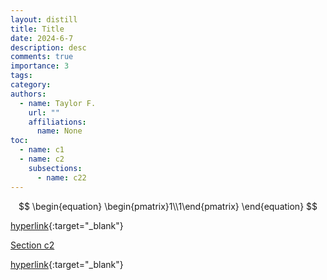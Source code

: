 ```yaml
---
layout: distill
title: Title
date: 2024-6-7
description: desc
comments: true
importance: 3
tags:
category:
authors:  
  - name: Taylor F.
    url: ""
    affiliations:
      name: None
toc:
  - name: c1
  - name: c2
    subsections:
      - name: c22
---
```


$$
\begin{equation}
\begin{pmatrix}1\\1\end{pmatrix}
\end{equation}
$$

[hyperlink](../eigentricks/){:target="_blank"}

[Section c2](#c2)

[hyperlink](https://youtu.be/M5CeQG1YfEQ?si=2J5M9Tdyq01GVAsc){:target="_blank"}
